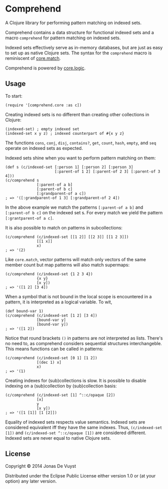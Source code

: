 # Comprehend

A Clojure library for performing pattern matching on indexed sets.

Comprehend contains a data structure for functional indexed sets and a macro `comprehend` for pattern matching on indexed sets.

Indexed sets effectively serve as in-memory databases, but are just as easy to set up as native Clojure sets. The syntax for the `comprehend` macro is reminiscent of [core.match](https://github.com/clojure/core.match).

Comprehend is powered by [core.logic](https://github.com/clojure/core.logic).

## Usage

To start:

    (require '[comprehend.core :as c])

Creating indexed sets is no different than creating other collections in Clojure:

    (indexed-set) ; empty indexed set
    (indexed-set x y z) ; indexed counterpart of #{x y z}

The functions `cons`, `conj`, `disj`, `contains?`, `get`, `count`, `hash`, `empty`, and `seq` operate on indexed sets as expected.

Indexed sets shine when you want to perform pattern matching on them:

    (def s (c/indexed-set [:person 1] [:person 2] [:person 3]
                          [:parent-of 1 2] [:parent-of 2 3] [:parent-of 3 4]))
    (c/comprehend s
                  [:parent-of a b]
                  [:parent-of b c]
                  [:grandparent-of a c])
    ; => '([:grandparent-of 1 3] [:grandparent-of 2 4])

In the above example we match the patterns `[:parent-of a b]` and `[:parent-of b c]` on the indexed set s. For every match we yield the pattern `[:grantparent-of a c]`.

It is also possible to match on patterns in subcollections:

    (c/comprehend (c/indexed-set [[1 2]] [[2 3]] [[1 2 3]])
                  [[1 x]]
                  x)
    ; => '(2)

Like `core.match`, vector patterns will match only vectors of the same member count but map patterns will also match supermaps:

    (c/comprehend (c/indexed-set {1 2 3 4})
                  {x y}
                  [x y])
    ; => '([1 2] [3 4])

When a symbol that is not bound in the local scope is encountered in a pattern, it is interpreted as a logical variable. To wit,

    (def bound-var 1)
    (c/comprehend (c/indexed-set [1 2] [3 4])
                  [bound-var y]
                  [bound-var y])
    ; => '([1 2])

Notice that round brackets `()` in patterns are not interpreted as lists. There's no need to, as comprehend considers sequential structures interchangeble. This means functions can be called in patterns:

    (c/comprehend (c/indexed-set [0 1] [1 2])
                  [(dec 1) x]
                  x)
    ; => '(1)

Creating indexes for (sub)collections is slow. It is possible to disable indexing on a (sub)collection by (sub)collection basis:

    (c/comprehend (c/indexed-set [1] ^::c/opaque [2])
                  [x]
                  y
                  [x y])
    ; => '([1 [1]] [1 [2]])

Equality of indexed sets respects value semantics. Indexed sets are considered equivalent iff they have the same indexes. Thus, `(c/indexed-set [1])` and `(c/indexed-set ^::c/opaque [1])` are considered different. Indexed sets are never equal to native Clojure sets.

## License

Copyright © 2014 Jonas De Vuyst

Distributed under the Eclipse Public License either version 1.0 or (at
your option) any later version.
